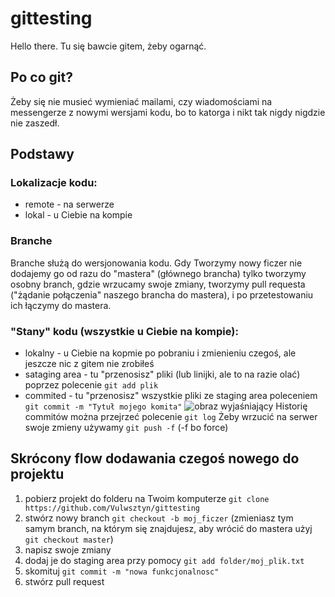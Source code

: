 # gittesting
Hello there. Tu się bawcie gitem, żeby ogarnąć.
## Po co git?
Żeby się nie musieć wymieniać mailami, czy wiadomościami na messengerze z nowymi wersjami kodu, bo to katorga i nikt tak nigdy nigdzie nie zaszedł.
## Podstawy
### Lokalizacje kodu:
- remote - na serwerze
- lokal - u Ciebie na kompie
### Branche
  Branche służą do wersjonowania kodu. Gdy Tworzymy nowy ficzer nie dodajemy go od razu do "mastera" (głównego brancha) tylko tworzymy osobny branch, gdzie wrzucamy swoje zmiany, tworzymy pull requesta ("żądanie połączenia" naszego brancha do mastera), i po przetestowaniu ich łączymy do mastera.
### "Stany" kodu (wszystkie u Ciebie na kompie):
  - lokalny - u Ciebie na kopmie po pobraniu i zmienieniu czegoś, ale jeszcze nic z gitem nie zrobiłeś
  - sataging area - tu "przenosisz" pliki (lub linijki, ale to na razie olać) poprzez polecenie `git add plik`
  - commited - tu "przenosisz" wszystkie pliki ze staging area poleceniem `git commit -m "Tytuł mojego komita"`
  ![obraz wyjaśniający](https://git-scm.com/figures/18333fig0106-tn.png)
  Historię commitów można przejrzeć polecenie `git log`
  Żeby wrzucić na serwer swoje zmieny używamy `git push -f` (-f bo force)
  
## Skrócony flow dodawania czegoś nowego do projektu
  1. pobierz projekt do folderu na Twoim komputerze `git clone https://github.com/Vulwsztyn/gittesting`
  2. stwórz nowy branch `git checkout -b moj_ficzer` (zmieniasz tym samym branch, na którym się znajdujesz, aby wrócić do mastera użyj `git checkout master`)
  3. napisz swoje zmiany
  4. dodaj je do staging area przy pomocy `git add folder/moj_plik.txt`
  5. skomituj `git commit -m "nowa funkcjonalnosc"`
  6. stwórz pull request
